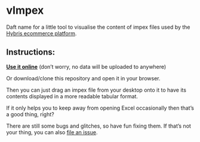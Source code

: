 vImpex
======

Daft name for a little tool to visualise the content of impex files used by the [Hybris ecommerce platform](http://hybris.com).

## Instructions:
**[Use it online](http://mariofink.github.io/vImpex/)** (don’t worry, no data will be uploaded to anywhere)

Or download/clone this repository and open it in your browser.

Then you can just drag an impex file from your desktop onto it to have its contents displayed in a more readable tabular format. 

If it only helps you to keep away from opening Excel occasionally then that’s a good thing, right?

There are still some bugs and glitches, so have fun fixing them. If that’s not your thing, you can also [file an issue](https://github.com/mariofink/vImpex/issues).

